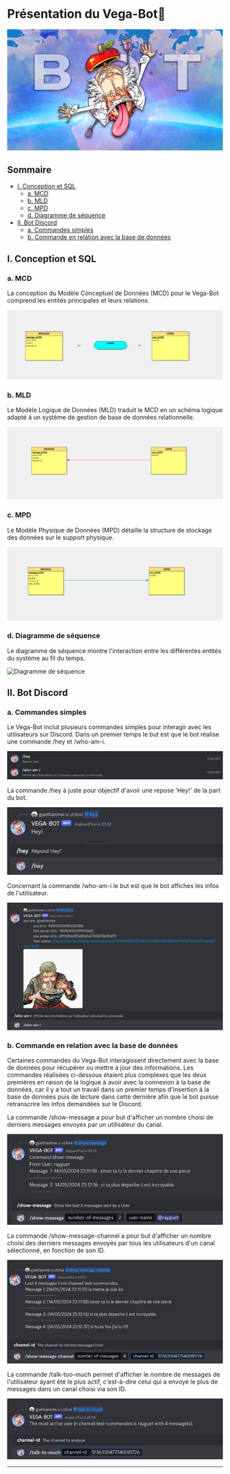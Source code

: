 # Présentation du Vega-Bot🤖

![vegabot](images/vegabot.jpg)

## Sommaire
- [I. Conception et SQL](#i-conception-et-sql)
  - [a. MCD](#a-mcd)
  - [b. MLD](#b-mld)
  - [c. MPD](#c-mpd)
  - [d. Diagramme de séquence](#d-diagramme-de-séquence)
- [II. Bot Discord](#ii-bot-discord)
  - [a. Commandes simples](#a-commandes-simples)
  - [b. Commande en relation avec la base de données](#b-commande-en-relation-avec-la-base-de-données)

## I. Conception et SQL

### a. MCD
La conception du Modèle Conceptuel de Données (MCD) pour le Vega-Bot comprend les entités principales et leurs relations.

![MCD](images/mcd.png)

### b. MLD
Le Modèle Logique de Données (MLD) traduit le MCD en un schéma logique adapté à un système de gestion de base de données relationnelle.

![MLD](images/mld.png)

### c. MPD
Le Modèle Physique de Données (MPD) détaille la structure de stockage des données sur le support physique.

![MPD](images/mpd.png)

### d. Diagramme de séquence
Le diagramme de séquence montre l'interaction entre les différentes entités du système au fil du temps.

![Diagramme de séquence](images/diagramme_sequence.png)

## II. Bot Discord

### a. Commandes simples
Le Vega-Bot inclut plusieurs commandes simples pour interagir avec les utilisateurs sur Discord.
Dans un premier temps le but est que le bot réalise une commande /hey et /who-am-i.

![hey+who](images/hey_commande.png)

La commande /hey à juste pour objectif d'avoir une repose 'Hey!' de la part du bot.

![hey](images/heyslash.png)

Concernant la commande /who-am-i le but est que le bot affiches les infos de l'utilisateur.

![who](images/whoslash.png)

### b. Commande en relation avec la base de données
Certaines commandes du Vega-Bot interagissent directement avec la base de données pour récupérer ou mettre à jour des informations.
Les commandes réalisées ci-dessous étaient plus complexes que les deux premières en raison de la logique à avoir avec la connexion à la base de données, car il y a tout un travail dans un premier temps d'insertion à la base de données puis de lecture dans cette dernière afin que le bot puisse retranscrire les infos demandées sur le Discord.

La commande /show-message a pour but d'afficher un nombre choisi de derniers messages envoyés par un utilisateur du canal.

![showslash](images/showslash.png)

La commande /show-message-channel a pour but d'afficher un nombre choisi des derniers messages envoyés par tous les utilisateurs d'un canal sélectionné, en fonction de son ID.

![channelslash](images/channelslash.png)

La commande /talk-too-much permet d'afficher le nombre de messages de l'utilisateur ayant été le plus actif, c'est-à-dire celui qui a envoyé le plus de messages dans un canal choisi via son ID.

![talk](images/talkslash.png)

---



